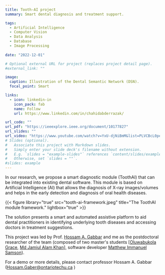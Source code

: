 ```yaml
---
title: Tooth-AI project
summary: Smart dental diagnosis and treatment support.

tags:
  - Artificial Intelligence
  - Computer Vision
  - Data Analysis
  - Database
  - Image Processing
  
date: "2022-12-01"

# Optional external URL for project (replaces project detail page).
#external_link: ""

image:
  caption: Illustration of the Dental Semantic Network (DSN).
  focal_point: Smart

links:
  - icon: linkedin-in
    icon_pack: fab
    name: Follow
    url: https://www.linkedin.com/in/chahidabderrazak/

url_code: ""
url_pdf: "https://ieeexplore.ieee.org/document/10177827"
url_slides: ""
url_video: "https://www.youtube.com/watch?v=YxU-djNiBmM&list=PLVCBcL0peR4J2RBAiCK2yZg5HTL3soH-S"
# Slides (optional).
#   Associate this project with Markdown slides.
#   Simply enter your slide deck's filename without extension.
#   E.g. `slides = "example-slides"` references `content/slides/example-slides.md`.
#   Otherwise, set `slides = ""`.
#slides: example
---
```


In our research, we propose a smart diagnostic module (ToothAI) that can be integrated into existing dental software. This module is based on Artificial Intelligence (AI) that allows the diagnosis of X-ray images/volumes and helps in the early detection and diagnosis of oral health diseases.

{{< figure library="true" src="tooth-ai-framework.jpeg" title="The ToothAI module framework." lightbox="true" >}}

The solution presents a smart and automated assistive platform to aid dental practitioners in identifying underlying tooth diseases and accessing doctors in treatment suggestions.

This project was led by Prof. [Hossam A. Gabbar](https://hossamgaber.com/) and me as the postdoctoral researcher of the team (composed of two master's students [[Oluwabukola Grace](https://www.linkedin.com/in/oluwabukolaadegboro/), [Md Jamiul Alam Khan](https://www.linkedin.com/in/jamiul/)], software developer [Matthew Immanuel Samson](https://www.linkedin.com/in/matthew-immanuel-samson-094b56158/)).

For a demo or more details, please contact professor Hossam A. Gabbar (Hossam.Gaber@ontariotechu.ca )
